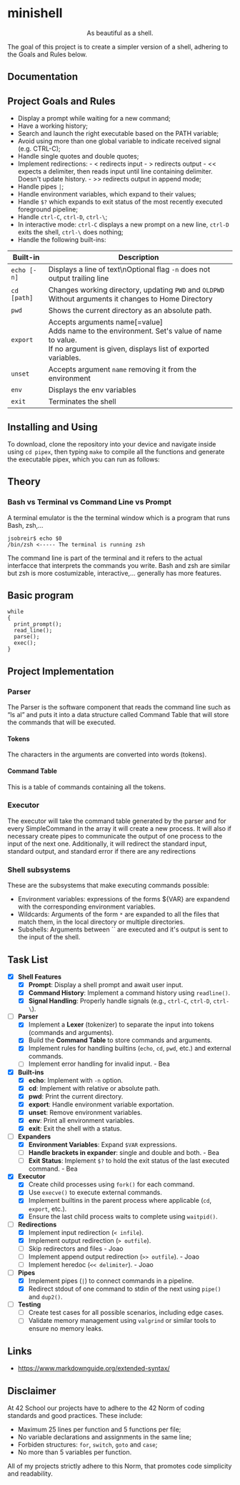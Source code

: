 # minishell
<p style="text-align:center;">As beautiful as a shell.</p>

The goal of this project is to create a simpler version of a shell, adhering to the Goals and Rules below.

## Documentation
## Project Goals and Rules
- Display a prompt while waiting for a new command;
- Have a working history;
- Search and launch the right executable based on the PATH variable;
- Avoid using more than one global variable to indicate received signal (e.g. CTRL-C);
- Handle single quotes and double quotes;
- Implement redirections:
      - < redirects input
      - > redirects output
      - << expects a delimiter, then reads input until line containing delimiter. Doesn't update history.
      - >> redirects output in append mode;
- Handle pipes `|`;
- Handle environment variables, which expand to their values;
- Handle `$?` which expands to exit status of the most recently executed foreground pipeline;
- Handle `ctrl-C`, `ctrl-D`, `ctrl-\`;
- In interactive mode: `ctrl-C` displays a new prompt on a new line, `ctrl-D` exits the shell, `ctrl-\` does nothing;
- Handle the following built-ins:


| Built-in    | Description |
| ----------- | ----------- |
|`echo [-n]`|Displays a line of text\nOptional flag `-n` does not output trailing line|
|`cd [path]`| Changes working directory, updating `PWD` and `OLDPWD` <br> Without arguments it changes to Home Directory|
|`pwd`|Shows the current directory as an absolute path.|
|`export`|Accepts arguments name[=value] <br> Adds name to the environment. Set's value of name to value. <br> If no argument is given, displays list of exported variables.|
|`unset`|Accepts argument `name` removing it from the environment|
|`env`|Displays the env variables|
|`exit`| Terminates the shell|


## Installing and Using
To download, clone the repository into your device and navigate inside using `cd pipex`, then typing  `make` to compile all the functions and generate the executable pipex, which you can run as follows:

## Theory
### Bash vs Terminal vs Command Line vs Prompt
A terminal emulator is the the terminal window which is a program that runs Bash, zsh,...
```
jsobreir$ echo $0
/bin/zsh <----- The terminal is running zsh
```
The command line is part of the terminal and it refers to the actual interfacce that interprets the commands you write.
Bash and zsh are similar but zsh is more costumizable, interactive,... generally has more features.

## Basic program
```
while
{
  print_prompt();
  read_line();
  parse();
  exec();
}
```
## Project Implementation
### Parser
The Parser is the software component that reads the command line such as “ls ­al” and puts it 
into a data structure called Command Table that will store the commands that will be 
executed.
#### Tokens
The characters in the arguments are converted into words (tokens).
#### Command Table
This is a table of commands containing all the tokens.

### Executor
The executor will take the command table generated by the parser and for every 
SimpleCommand in the array it will create a new process. It will also if necessary create pipes 
to communicate the output of one process to the input of the next one. Additionally, it will 
redirect the standard input, standard output, and standard error if there are any redirections

### Shell subsystems
These are the subsystems that make executing commands possible:
- Environment variables: expressions of the forms ${VAR} are expandend with the corresponding environment variables.
- Wildcards: Arguments of the form `*` are expanded to all the files that match them, in the local directory or multiple directories.
- Subshells: Arguments between `` are executed and it's output is sent to the input of the shell.
  
## Task List
- [x] **Shell Features**
  - [x] **Prompt**: Display a shell prompt and await user input.
  - [x] **Command History**: Implement a command history using `readline()`.
  - [x] **Signal Handling**: Properly handle signals (e.g., `ctrl-C`, `ctrl-D`, `ctrl-\`).

- [ ] **Parser**
  - [x] Implement a **Lexer** (tokenizer) to separate the input into tokens (commands and arguments).
  - [x] Build the **Command Table** to store commands and arguments.
  - [x] Implement rules for handling builtins (`echo`, `cd`, `pwd`, etc.) and external commands.
  - [ ] Implement error handling for invalid input. - Bea

- [x] **Built-ins**
  - [x] **echo**: Implement with `-n` option.
  - [x] **cd**: Implement with relative or absolute path.
  - [x] **pwd**: Print the current directory.
  - [x] **export**: Handle environment variable exportation.
  - [x] **unset**: Remove environment variables.
  - [x] **env**: Print all environment variables.
  - [x] **exit**: Exit the shell with a status.

- [ ] **Expanders**
  - [x] **Environment Variables**: Expand `$VAR` expressions.
  - [ ] **Handle brackets in expander**: single and double and both. - Bea
  - [ ] **Exit Status**: Implement `$?` to hold the exit status of the last executed command. - Bea
      
- [x] **Executor**
  - [x] Create child processes using `fork()` for each command.
  - [x] Use `execve()` to execute external commands.
  - [x] Implement builtins in the parent process where applicable (`cd`, `export`, etc.).
  - [x] Ensure the last child process waits to complete using `waitpid()`.

- [ ] **Redirections**
  - [x] Implement input redirection (`< infile`).
  - [x] Implement output redirection (`> outfile`).
  - [ ] Skip redirectors and files - Joao
  - [ ] Implement append output redirection (`>> outfile`). - Joao
  - [ ] Implement heredoc (`<< delimiter`). - Joao

- [ ] **Pipes**
  - [x] Implement pipes (`|`) to connect commands in a pipeline.
  - [x] Redirect stdout of one command to stdin of the next using `pipe()` and `dup2()`.

- [ ] **Testing**
  - [ ] Create test cases for all possible scenarios, including edge cases.
  - [ ] Validate memory management using `valgrind` or similar tools to ensure no memory leaks.

## Links
- https://www.markdownguide.org/extended-syntax/

## Disclaimer
At 42 School our projects have to adhere to the 42 Norm of coding standards and good practices. These include:
- Maximum 25 lines per function and 5 functions per file;
- No variable declarations and assignments in the same line;
- Forbiden structures: `for`, `switch`, `goto` and `case`;
- No more than 5 variables per function.

All of my projects strictly adhere to this Norm, that promotes code simplicity and readability.
